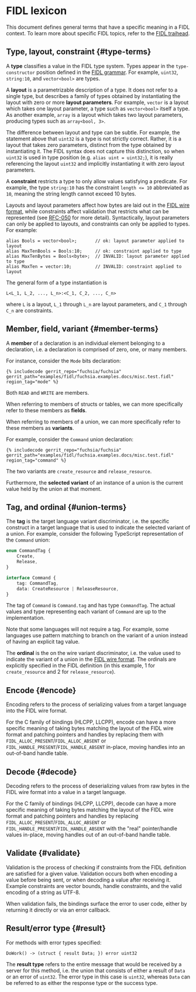 # FIDL lexicon

This document defines general terms that have a specific meaning in a FIDL
context. To learn more about specific FIDL topics, refer to the [FIDL
traihead][trailhead].

## Type, layout, constraint {#type-terms}

A **type** classifies a value in the FIDL type system. Types appear in the
`type-constructor` position defined in the [FIDL grammar][grammar]. For example,
`uint32`, `string:10`, and `vector<bool>` are types.

A **layout** is a parametrizable description of a type. It does not refer to a
single type, but describes a family of types obtained by instantiating the
layout with zero or more **layout parameters**. For example, `vector` is a
layout which takes one layout parameter, a type such as `vector<bool>` itself a
type. As another example, `array` is a layout which takes two layout parameters,
producing types such as `array<bool, 3>`.

The difference between layout and type can be subtle. For example, the statement
above that `uint32` is a type is not strictly correct. Rather, it is a layout
that takes zero parameters, distinct from the type obtained by instantiating it.
The FIDL syntax does not capture this distinction, so when `uint32` is used in
type position (e.g. `alias uint = uint32;`), it is really referencing the layout
`uint32` and implicitly instantiating it with zero layout parameters.

A **constraint** restricts a type to only allow values satisfying a predicate.
For example, the type `string:10` has the constraint `length <= 10` abbreviated
as `10`, meaning the string length cannot exceed 10 bytes.

Layouts and layout parameters affect how bytes are laid out in the [FIDL wire
format][wire-format], while constraints affect validation that restricts what
can be represented (see [RFC-050][rfc-050-layouts-constraints] for more detail).
Syntactically, layout parameters can only be applied to layouts, and constraints
can only be applied to types. For example:

```fidl
alias Bools = vector<bool>;       // ok: layout parameter applied to layout
alias MaxTenBools = Bools:10;     // ok: constraint applied to type
alias MaxTenBytes = Bools<byte>;  // INVALID: layout parameter applied to type
alias MaxTen = vector:10;         // INVALID: constraint applied to layout
```

The general form of a type instantiation is

    L<L_1, L_2, ..., L_n>:<C_1, C_2, ..., C_n>

where `L` is a layout, `L_1` through `L_n` are layout parameters, and `C_1`
through `C_n` are constraints.

## Member, field, variant {#member-terms}

A **member** of a declaration is an individual element belonging to a
declaration, i.e. a declaration is comprised of zero, one, or many members.

For instance, consider the `Mode` bits declaration:

```fidl
{% includecode gerrit_repo="fuchsia/fuchsia" gerrit_path="examples/fidl/fuchsia.examples.docs/misc.test.fidl" region_tag="mode" %}
```

Both `READ` and `WRITE` are members.

When referring to members of structs or tables, we can more specifically refer
to these members as **fields**.

When referring to members of a union, we can more specifically refer to these
members as **variants**.

For example, consider the `Command` union declaration:

```fidl
{% includecode gerrit_repo="fuchsia/fuchsia" gerrit_path="examples/fidl/fuchsia.examples.docs/misc.test.fidl" region_tag="command" %}
```

The two variants are `create_resource` and `release_resource`.

Furthermore, the **selected variant** of an instance of a union is the current
value held by the union at that moment.

## Tag, and ordinal {#union-terms}

The **tag** is the target language variant discriminator, i.e. the specific
construct in a target language that is used to indicate the selected variant of
a union. For example, consider the following TypeScript representation of the
`Command` union:

```typescript
enum CommandTag {
    Create,
    Release,
}

interface Command {
    tag: CommandTag,
    data: CreateResource | ReleaseResource,
}
```

The tag of `Command` is `Command.tag` and has type `CommandTag`. The actual
values and type representing each variant of `Command` are up to the
implementation.

Note that some languages will not require a tag. For example, some languages use
pattern matching to branch on the variant of a union instead of having an
explicit tag value.

The **ordinal** is the on the wire variant discriminator, i.e. the value used to
indicate the variant of a union in the [FIDL wire format][wire-format]. The
ordinals are explicitly specified in the FIDL definition (in this example, 1 for
`create_resource` and 2 for `release_resource`).

## Encode {#encode}

Encoding refers to the process of serializing values from a target language into
the FIDL wire format.

For the C family of bindings (HLCPP, LLCPP), encode can have a more specific
meaning of taking bytes matching the layout of the FIDL wire format and patching
pointers and handles by replacing them with
`FIDL_ALLOC_PRESENT`/`FIDL_ALLOC_ABSENT` or
`FIDL_HANDLE_PRESENT`/`FIDL_HANDLE_ABSENT` in-place, moving handles into an
out-of-band handle table.

## Decode {#decode}

Decoding refers to the process of deserializing values from raw bytes in the
FIDL wire format into a value in a target language.

For the C family of bindings (HLCPP, LLCPP), decode can have a more specific
meaning of taking bytes matching the layout of the FIDL wire format and patching
pointers and handles by replacing `FIDL_ALLOC_PRESENT`/`FIDL_ALLOC_ABSENT` or
`FIDL_HANDLE_PRESENT`/`FIDL_HANDLE_ABSENT` with the "real" pointer/handle
values in-place, moving handles out of an out-of-band handle table.

## Validate {#validate}

Validation is the process of checking if constraints from the FIDL definition
are satisfied for a given value. Validation occurs both when encoding a value
before being sent, or when decoding a value after receiving it. Example
constraints are vector bounds, handle constraints, and the valid encoding of a
string as UTF-8.

When validation fails, the bindings surface the error to user code, either by
returning it directly or via an error callback.

## Result/error type {#result}

For methods with error types specified:

```fidl
DoWork() -> (struct { result Data; }) error uint32
```

The **result type** refers to the entire message that would be received by a
server for this method, i.e. the union that consists of either a result of
`Data` or an error of `uint32`. The error type in this case is `uint32`, whereas
`Data` can be referred to as either the response type or the success type.

<!-- xrefs -->
[trailhead]: development/languages/fidl/README.md
[wire-format]: reference/fidl/language/wire-format
[grammar]: reference/fidl/language/grammar.md#grammar
[rfc-050-layouts-constraints]: contribute/governance/rfcs/0050_syntax_revamp.md#layouts-constraints

